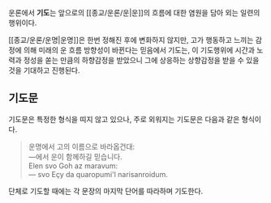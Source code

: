 운론에서 **기도**는 앞으로의 [[종교/운론/운|운]]의 흐름에 대한 염원을 담아 외는 일련의 행위이다.

[[종교/운론/운명|운명]]은 한번 정해진 후에 변화하지 않지만, 고가 행동하고 느끼는 감정에 의해 미래의 운 흐름 방향성이 바뀐다는 믿음에서 기도는, 이 기도행위에 시간과 노력과 정성을 쏟는 만큼의 하향감정을 받았으니 그에 상응하는 상향감정을 받을 수 있을 것을 기대하고 진행된다.

## 기도문
기도문은 특정한 형식을 띠지 않고 있으나, 주로 외워지는 기도문은 다음과 같은 형식이다.

> 운명에서 고의 이름으로 바라옵건대:  
> —에서 운이 함께하길 믿습니다.  
> Elen svo Goh az maravum:  
> — svo Eçy da quaropumi'l narisanroidum.

단체로 기도할 때에는 각 문장의 마지막 단어를 따라하며 기도한다.